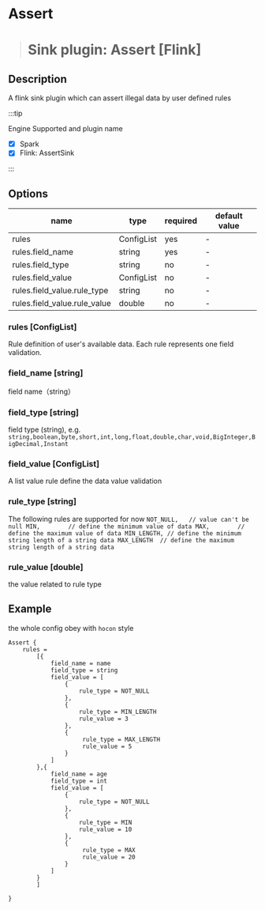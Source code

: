 # Assert

> # Sink plugin: Assert [Flink]

## Description

A flink sink plugin which can assert illegal data by user defined rules

:::tip

Engine Supported and plugin name

* [x] Spark
* [x] Flink: AssertSink

:::

## Options

| name                          | type        | required | default value |
| ----------------------------- | ----------  | -------- | ------------- |
|rules                          | ConfigList  | yes      | -             |
|rules.field_name               | string      | yes      | -             |
|rules.field_type               | string      | no       | -             |
|rules.field_value              | ConfigList  | no       | -             |
|rules.field_value.rule_type    | string      | no       | -             |
|rules.field_value.rule_value   | double      | no       | -             |


### rules [ConfigList]

Rule definition of user's available data.  Each rule represents one field validation.

### field_name [string]

field name（string）

### field_type [string]

field type (string),  e.g. `string,boolean,byte,short,int,long,float,double,char,void,BigInteger,BigDecimal,Instant`

### field_value [ConfigList]

A list value rule define the data value validation

### rule_type [string]

The following rules are supported for now
`
NOT_NULL,   // value can't be null
MIN,        // define the minimum value of data
MAX,        // define the maximum value of data
MIN_LENGTH, // define the minimum string length of a string data
MAX_LENGTH  // define the maximum string length of a string data
`

### rule_value [double]

the value related to rule type


## Example
the whole config obey with `hocon` style

```hocon
Assert {
    rules = 
        [{
            field_name = name
            field_type = string
            field_value = [
                {
                    rule_type = NOT_NULL
                },
                {
                    rule_type = MIN_LENGTH
                    rule_value = 3
                },
                {
                     rule_type = MAX_LENGTH
                     rule_value = 5
                }
            ]
        },{
            field_name = age
            field_type = int
            field_value = [
                {
                    rule_type = NOT_NULL
                },
                {
                    rule_type = MIN
                    rule_value = 10
                },
                {
                     rule_type = MAX
                     rule_value = 20
                }
            ]
        }
        ]
    
}

```
